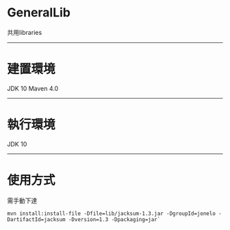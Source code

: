 # GeneralLib
共用libraries

-----
# 建置環境 
JDK 10
Maven 4.0

-----
# 執行環境
JDK 10

---
# 使用方式

需手動下達
```
mvn install:install-file -Dfile=lib/jacksum-1.3.jar -DgroupId=jonelo -DartifactId=jacksum -Dversion=1.3 -Dpackaging=jar`
```
